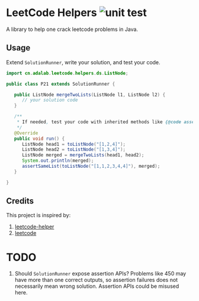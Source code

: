 # LeetCode Helpers ![unit test](https://github.com/adalab-cn/leetcode-helpers/actions/workflows/unit-test.yml/badge.svg)

A library to help one crack leetcode problems in Java.

## Usage

Extend `SolutionRunner`, write your solution, and test your code.

```java
import cn.adalab.leetcode.helpers.ds.ListNode;

public class P21 extends SolutionRunner {

   public ListNode mergeTwoLists(ListNode l1, ListNode l2) {
      // your solution code
   }

   /**
    * If needed, test your code with inherited methods like {@code assertSameList} and {@code toListNode}.
    */
   @Override
   public void run() {
      ListNode head1 = toListNode("[1,2,4]");
      ListNode head2 = toListNode("[1,3,4]");
      ListNode merged = mergeTwoLists(head1, head2);
      System.out.println(merged);
      assertSameList(toListNode("[1,1,2,3,4,4]"), merged);
   }

}
```

## Credits

This project is inspired by:

1. [leetcode-helper](https://github.com/helloShen/leetcode-helper)
2. [leetcode](https://github.com/starforever/leetcode)

# TODO

1. Should `SolutionRunner` expose assertion APIs? Problems like 450 may have more than one correct outputs, so assertion
   failures does not necessarily mean wrong solution. Assertion APIs could be misused here. 